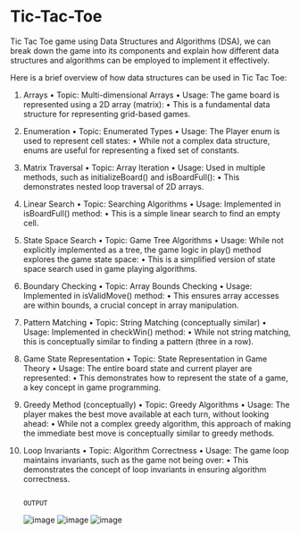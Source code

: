 # Tic-Tac-Toe

Tic Tac Toe game using Data Structures and Algorithms (DSA), we can break down the game into its components and explain how different data structures and algorithms can be employed to implement it effectively.

Here is a brief overview of how data structures can be used in Tic Tac Toe:

1.	Arrays
•	Topic: Multi-dimensional Arrays
•	Usage: The game board is represented using a 2D array (matrix):
•	This is a fundamental data structure for representing grid-based games.

2.	Enumeration
•	Topic: Enumerated Types
•	Usage: The Player enum is used to represent cell states:
•	While not a complex data structure, enums are useful for representing a fixed set of constants.

3.	Matrix Traversal
•	Topic: Array Iteration
•	Usage: Used in multiple methods, such as initializeBoard() and isBoardFull():
•	This demonstrates nested loop traversal of 2D arrays.

4.	Linear Search
•	Topic: Searching Algorithms
•	Usage: Implemented in isBoardFull() method:
•	This is a simple linear search to find an empty cell.

5.	State Space Search
•	Topic: Game Tree Algorithms
•	Usage: While not explicitly implemented as a tree, the game logic in play() method explores the game state space:
•	This is a simplified version of state space search used in game playing algorithms.

6.	Boundary Checking
•	Topic: Array Bounds Checking
•	Usage: Implemented in isValidMove() method:
•	This ensures array accesses are within bounds, a crucial concept in array manipulation.


7.	Pattern Matching
•	Topic: String Matching (conceptually similar)
•	Usage: Implemented in checkWin() method:
•	While not string matching, this is conceptually similar to finding a pattern (three in a row).

8.	Game State Representation
•	Topic: State Representation in Game Theory
•	Usage: The entire board state and current player are represented:
•	This demonstrates how to represent the state of a game, a key concept in game programming.

9.	Greedy Method (conceptually)
•	Topic: Greedy Algorithms
•	Usage: The player makes the best move available at each turn, without looking ahead:
•	While not a complex greedy algorithm, this approach of making the immediate best move is conceptually similar to greedy methods.

10.	Loop Invariants
•	Topic: Algorithm Correctness
•	Usage: The game loop maintains invariants, such as the game not being over:
•	This demonstrates the concept of loop invariants in ensuring algorithm correctness.

                                                                                OUTPUT
   	![image](https://github.com/user-attachments/assets/269b1ec2-09d6-413a-b8dc-1a6acd7cd1f5)
   	![image](https://github.com/user-attachments/assets/53c75a98-f4c1-4790-98c1-6b6ccdc6257b)
   	![image](https://github.com/user-attachments/assets/90f536c2-9f1c-40f0-aba1-fb09ef6d5552)




    
